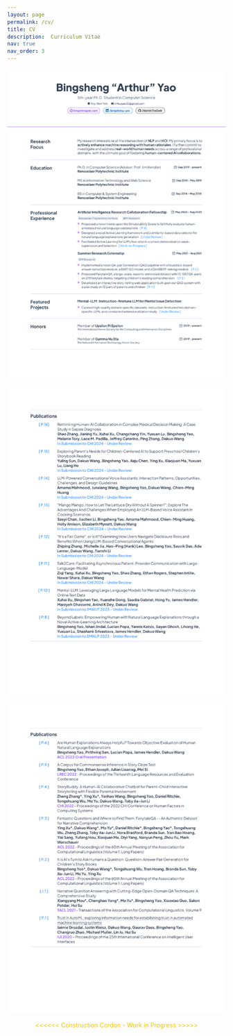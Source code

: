 ```yaml
---
layout: page
permalink: /cv/
title: CV
description:  Curriculum Vitae
nav: true
nav_order: 3
---
```


<!-- <div style="text-align: center;">
  <object data="resume1.pdf" type="application/pdf" width="100%">
    <p>It appears you don't have a PDF plugin for this browser.</p>
  </object>
</div> -->

<!-- 
![Page 1](/assets/pdf/resume1.svg)
![Page 2](/assets/pdf/resume2.svg) -->

<div style="text-align: center; width: 100%;">
  <img src="/assets/pdf/resume1.svg" alt="resume-page-1">
  <br><br>
  <img src="/assets/pdf/resume2.svg" alt="resume-page-2">
  <br><br>
  <img src="/assets/pdf/resume3.svg" alt="resume-page-3">
</div>



<p style="text-align: center; color: #edc707"> <<<<<< Construction Cordon - Work in Progress >>>>> </p>


